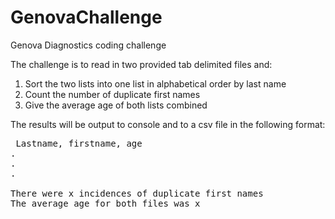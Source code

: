 # GenovaChallenge
Genova Diagnostics coding challenge

The challenge is to read in two provided tab delimited files and:
<ol>
 <li>Sort the two lists into one list in alphabetical order by last name</li>
 <li>Count the number of duplicate first names</li>
 <li>Give the average age of both lists combined</li>
</ol>

 The results will be output to console and to a csv file in the following
 format:
 
 <pre>
 Lastname, firstname, age
.
.
.

There were x incidences of duplicate first names
The average age for both files was x
 </pre>
